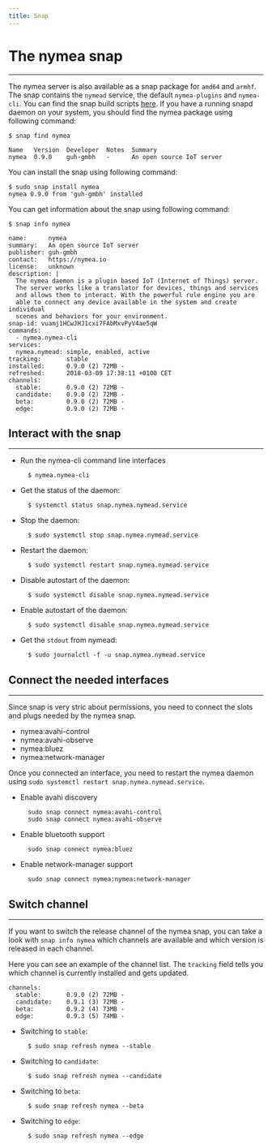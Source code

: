 ```yaml
---
title: Snap
---
```


# The nymea snap
----------------------------------

The nymea server is also available as a snap package for `amd64` and `armhf`. The snap contains the `nymead` service, the default `nymea-plugins` and `nymea-cli`. You can find the snap build scripts [here](https://github.com/guh/nymea-snap). If you have a running snapd daemon on your system, you should find the nymea package using following command:

    $ snap find nymea
    
    Name   Version  Developer  Notes  Summary
    nymea  0.9.0    guh-gmbh   -      An open source IoT server


You can install the snap using following command:

    $ sudo snap install nymea
    nymea 0.9.0 from 'guh-gmbh' installed


You can get information about the snap using following command:

    $ snap info nymea
    
    name:      nymea
    summary:   An open source IoT server
    publisher: guh-gmbh
    contact:   https://nymea.io
    license:   unknown
    description: |
      The nymea daemon is a plugin based IoT (Internet of Things) server. 
      The server works like a translator for devices, things and services 
      and allows them to interact. With the powerful rule engine you are 
      able to connect any device available in the system and create individual 
      scenes and behaviors for your environment.
    snap-id: vuamj1HCwJHJ1cxi7FAbMxvPyV4ae5qW
    commands:
      - nymea.nymea-cli
    services:
      nymea.nymead: simple, enabled, active
    tracking:       stable
    installed:      0.9.0 (2) 72MB -
    refreshed:      2018-03-09 17:38:11 +0100 CET
    channels:
      stable:       0.9.0 (2) 72MB -
      candidate:    0.9.0 (2) 72MB -
      beta:         0.9.0 (2) 72MB -
      edge:         0.9.0 (2) 72MB -

## Interact with the snap
----------------------------------

- Run the nymea-cli command line interfaces

        $ nymea.nymea-cli

- Get the status of the daemon:

        $ systemctl status snap.nymea.nymead.service

- Stop the daemon:

        $ sudo systemctl stop snap.nymea.nymead.service

- Restart the daemon:

        $ sudo systemctl restart snap.nymea.nymead.service

- Disable autostart of the daemon:

        $ sudo systemctl disable snap.nymea.nymead.service

- Enable autostart of the daemon:

        $ sudo systemctl disable snap.nymea.nymead.service

- Get the `stdout` from nymead:

        $ sudo journalctl -f -u snap.nymea.nymead.service


## Connect the needed interfaces
----------------------------------

Since snap is very stric about permissions, you need to connect the slots and plugs needed by the nymea snap.

- nymea:avahi-control
- nymea:avahi-observe
- nymea:bluez
- nymea:network-manager

Once you connected an interface, you need to restart the nymea daemon using `sudo systemctl restart snap.nymea.nymead.service`.

- Enable avahi discovery

        sudo snap connect nymea:avahi-control
        sudo snap connect nymea:avahi-observe

- Enable bluetooth support

        sudo snap connect nymea:bluez

- Enable network-manager support

        sudo snap connect nymea:nymea:network-manager


## Switch channel
----------------------------------

If you want to switch the release channel of the nymea snap, you can take a look with `snap info nymea` which channels are available and which version is released in each channel.

Here you can see an example of the channel list. The `tracking` field tells you which channel is currently installed and gets updated.

    channels:
      stable:       0.9.0 (2) 72MB -
      candidate:    0.9.1 (3) 72MB -
      beta:         0.9.2 (4) 73MB -
      edge:         0.9.3 (5) 74MB -

- Switching to `stable`:

        $ sudo snap refresh nymea --stable

- Switching to `candidate`:

        $ sudo snap refresh nymea --candidate

- Switching to `beta`:

        $ sudo snap refresh nymea --beta


- Switching to `edge`:

        $ sudo snap refresh nymea --edge



